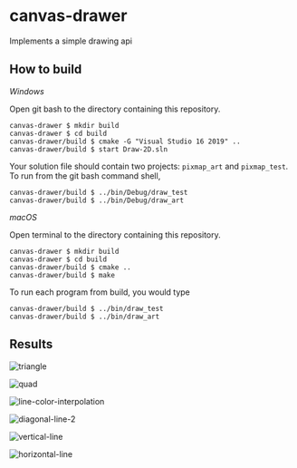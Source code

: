 # canvas-drawer

Implements a simple drawing api

## How to build

*Windows*

Open git bash to the directory containing this repository.

```
canvas-drawer $ mkdir build
canvas-drawer $ cd build
canvas-drawer/build $ cmake -G "Visual Studio 16 2019" ..
canvas-drawer/build $ start Draw-2D.sln
```

Your solution file should contain two projects: `pixmap_art` and `pixmap_test`.
To run from the git bash command shell, 

```
canvas-drawer/build $ ../bin/Debug/draw_test
canvas-drawer/build $ ../bin/Debug/draw_art
```

*macOS*

Open terminal to the directory containing this repository.

```
canvas-drawer $ mkdir build
canvas-drawer $ cd build
canvas-drawer/build $ cmake ..
canvas-drawer/build $ make
```

To run each program from build, you would type

```
canvas-drawer/build $ ../bin/draw_test
canvas-drawer/build $ ../bin/draw_art
```

## Results


![triangle](https://user-images.githubusercontent.com/44120884/221911857-60408f09-fb6d-47c7-8f93-40176644ad48.png)


![quad](https://user-images.githubusercontent.com/44120884/221911913-b5d33be7-744b-4d87-87c4-1043808244fe.png)


![line-color-interpolation](https://user-images.githubusercontent.com/44120884/221912050-c9eb6cab-fa5f-49ff-b541-d44caa41d050.png)


![diagonal-line-2](https://user-images.githubusercontent.com/44120884/221912116-9881c612-dcb7-433a-b635-2abeb0f5d3fa.png)


![vertical-line](https://user-images.githubusercontent.com/44120884/221912227-6b8e25a2-9669-4222-aa3f-8ec86514acf8.png)


![horizontal-line](https://user-images.githubusercontent.com/44120884/221912265-9730690e-d6b2-4efe-92a9-02a4280d527c.png)


